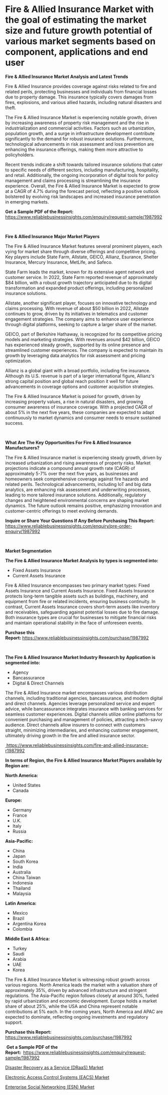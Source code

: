 <p><h1>Fire & Allied Insurance Market with the goal of estimating the market size and future growth potential of various market segments based on component, applications and end user</h1></p><p><strong>Fire & Allied Insurance Market Analysis and Latest Trends</strong></p>
<p><p>Fire & Allied Insurance provides coverage against risks related to fire and related perils, protecting businesses and individuals from financial losses due to property damage. This insurance typically covers damages from fires, explosions, and various allied hazards, including natural disasters and theft. </p><p>The Fire & Allied Insurance Market is experiencing notable growth, driven by increasing awareness of property risk management and the rise in industrialization and commercial activities. Factors such as urbanization, population growth, and a surge in infrastructure development contribute significantly to the demand for robust insurance solutions. Furthermore, technological advancements in risk assessment and loss prevention are enhancing the insurance offerings, making them more attractive to policyholders.</p><p>Recent trends indicate a shift towards tailored insurance solutions that cater to specific needs of different sectors, including manufacturing, hospitality, and retail. Additionally, the ongoing incorporation of digital tools for policy management and claims processing is streamlining the insurance experience. Overall, the Fire & Allied Insurance Market is expected to grow at a CAGR of 4.7% during the forecast period, reflecting a positive outlook bolstered by evolving risk landscapes and increased insurance penetration in emerging markets.</p></p>
<p><strong>Get a Sample PDF of the Report:&nbsp;</strong> <a href="https://www.reliablebusinessinsights.com/enquiry/request-sample/1987992?utm_campaign=62&utm_medium=2&utm_source=Github&utm_content=ia&utm_term=15012025&utm_id=fire-allied-insurance">https://www.reliablebusinessinsights.com/enquiry/request-sample/1987992</a></p>
<p>&nbsp;</p>
<p><strong>Fire & Allied Insurance Major Market Players</strong></p>
<p><p>The Fire & Allied Insurance Market features several prominent players, each vying for market share through diverse offerings and competitive pricing. Key players include State Farm, Allstate, GEICO, Allianz, Esurance, Shelter Insurance, Mercury Insurance, MetLife, and Safeco.</p><p>State Farm leads the market, known for its extensive agent network and customer service. In 2022, State Farm reported revenue of approximately $84 billion, with a robust growth trajectory anticipated due to its digital transformation and expanded product offerings, including personalized insurance solutions.</p><p>Allstate, another significant player, focuses on innovative technology and claims processing. With revenue of about $50 billion in 2022, Allstate continues to grow, driven by its initiatives in telematics and customer engagement strategies. The company aims to enhance user experience through digital platforms, seeking to capture a larger share of the market.</p><p>GEICO, part of Berkshire Hathaway, is recognized for its competitive pricing models and marketing strategies. With revenues around $42 billion, GEICO has experienced steady growth, supported by its online presence and streamlined customer experiences. The company is expected to maintain its growth by leveraging data analytics for risk assessment and pricing optimization.</p><p>Allianz is a global giant with a broad portfolio, including fire insurance. Although its U.S. revenue is part of a larger international figure, Allianz's strong capital position and global reach position it well for future advancements in coverage options and customer acquisition strategies.</p><p>The Fire & Allied Insurance Market is poised for growth, driven by increasing property values, a rise in natural disasters, and growing consumer awareness of insurance coverage. With a projected CAGR of about 5% in the next five years, these companies are expected to adapt continuously to market dynamics and consumer needs to ensure sustained success.</p></p>
<p>&nbsp;</p>
<p><strong>What Are The Key Opportunities For Fire & Allied Insurance Manufacturers?</strong></p>
<p><p>The Fire & Allied Insurance market is experiencing steady growth, driven by increased urbanization and rising awareness of property risks. Market projections indicate a compound annual growth rate (CAGR) of approximately 5-7% over the next five years, as businesses and homeowners seek comprehensive coverage against fire hazards and related perils. Technological advancements, including IoT and big data analytics, are enhancing risk assessment and underwriting processes, leading to more tailored insurance solutions. Additionally, regulatory changes and heightened environmental concerns are shaping market dynamics. The future outlook remains positive, emphasizing innovation and customer-centric offerings to meet evolving demands.</p></p>
<p><strong>Inquire or Share Your Questions If Any Before Purchasing This Report:</strong> <a href="https://www.reliablebusinessinsights.com/enquiry/pre-order-enquiry/1987992?utm_campaign=62&utm_medium=2&utm_source=Github&utm_content=ia&utm_term=15012025&utm_id=fire-allied-insurance">https://www.reliablebusinessinsights.com/enquiry/pre-order-enquiry/1987992</a></p>
<p>&nbsp;</p>
<p><strong>Market Segmentation</strong></p>
<p><strong>The Fire & Allied Insurance Market Analysis by types is segmented into:</strong></p>
<p><ul><li>Fixed Assets Insurance</li><li>Current Assets Insurance</li></ul></p>
<p><p>Fire & Allied Insurance encompasses two primary market types: Fixed Assets Insurance and Current Assets Insurance. Fixed Assets Insurance protects long-term tangible assets such as buildings, machinery, and equipment from fire or related incidents, ensuring business continuity. In contrast, Current Assets Insurance covers short-term assets like inventory and receivables, safeguarding against potential losses due to fire damage. Both insurance types are crucial for businesses to mitigate financial risks and maintain operational stability in the face of unforeseen events.</p></p>
<p><strong>Purchase this Report:&nbsp;</strong><a href="https://www.reliablebusinessinsights.com/purchase/1987992?utm_campaign=62&utm_medium=2&utm_source=Github&utm_content=ia&utm_term=15012025&utm_id=fire-allied-insurance">https://www.reliablebusinessinsights.com/purchase/1987992</a></p>
<p>&nbsp;</p>
<p><strong>The Fire & Allied Insurance Market Industry Research by Application is segmented into:</strong></p>
<p><ul><li>Agency</li><li>Bancassurance</li><li>Digital & Direct Channels</li></ul></p>
<p><p>The Fire & Allied Insurance market encompasses various distribution channels, including traditional agencies, bancassurance, and modern digital and direct channels. Agencies leverage personalized service and expert advice, while bancassurance integrates insurance with banking services for seamless customer experiences. Digital channels utilize online platforms for convenient purchasing and management of policies, attracting a tech-savvy audience. Direct channels allow insurers to connect with customers straight, minimizing intermediaries, and enhancing customer engagement, ultimately driving growth in the fire and allied insurance sector.</p></p>
<p><a href="https://www.reliablebusinessinsights.com/fire-and-allied-insurance-r1987992?utm_campaign=62&utm_medium=2&utm_source=Github&utm_content=ia&utm_term=15012025&utm_id=fire-allied-insurance">&nbsp;https://www.reliablebusinessinsights.com/fire-and-allied-insurance-r1987992</a></p>
<p><strong>In terms of Region, the Fire & Allied Insurance Market Players available by Region are:</strong></p>
<p>
    <p> <strong> North America: </strong>
        <ul>
            <li>United States</li>
            <li>Canada</li>
        </ul>
        </p> 
    <p> <strong> Europe: </strong>
        <ul>
            <li>Germany</li>
            <li>France</li>
            <li>U.K.</li>
            <li>Italy</li>
            <li>Russia</li>
        </ul>
        </p> 
    <p> <strong> Asia-Pacific: </strong>
        <ul>
            <li>China</li>
            <li>Japan</li>
            <li>South Korea</li>
            <li>India</li>
            <li>Australia</li>
            <li>China Taiwan</li>
            <li>Indonesia</li>
            <li>Thailand</li>
            <li>Malaysia</li>
        </ul>
        </p> 
    <p> <strong> Latin America: </strong>
        <ul>
            <li>Mexico</li>
            <li>Brazil</li>
            <li>Argentina Korea</li>
            <li>Colombia</li>
        </ul>
        </p> 
    <p> <strong> Middle East & Africa: </strong>
        <ul>
            <li>Turkey</li>
            <li>Saudi</li>
            <li>Arabia</li>
            <li>UAE</li>
            <li>Korea</li>
        </ul>
    </p>
    </p>
<p><p>The Fire & Allied Insurance Market is witnessing robust growth across various regions. North America leads the market with a valuation share of approximately 35%, driven by advanced infrastructure and stringent regulations. The Asia-Pacific region follows closely at around 30%, fueled by rapid urbanization and economic development. Europe holds a market share of about 25%, while the USA and China represent notable contributions at 5% each. In the coming years, North America and APAC are expected to dominate, reflecting ongoing investments and regulatory support.</p></p>
<p><strong>Purchase this Report: </strong><a href="https://www.reliablebusinessinsights.com/purchase/1987992?utm_campaign=62&utm_medium=2&utm_source=Github&utm_content=ia&utm_term=15012025&utm_id=fire-allied-insurance">https://www.reliablebusinessinsights.com/purchase/1987992</a></p>
<p>&nbsp;<strong>Get a Sample PDF of the Report:&nbsp;&nbsp;</strong><a href="https://www.reliablebusinessinsights.com/enquiry/request-sample/1987992?utm_campaign=62&utm_medium=2&utm_source=Github&utm_content=ia&utm_term=15012025&utm_id=fire-allied-insurance">https://www.reliablebusinessinsights.com/enquiry/request-sample/1987992</a></p>
<p><strong></strong></p>
<p><p><a href="https://github.com/danikabiele541/Market-Research-Report-List-1/blob/main/disaster-recovery-as-a-service-draas-market.md?utm_campaign=62&utm_medium=2&utm_source=Github&utm_content=ia&utm_term=15012025&utm_id=fire-allied-insurance">Disaster Recovery as a Service (DRaaS) Market</a></p><p><a href="https://github.com/jamastodola515/Market-Research-Report-List-1/blob/main/electronic-access-control-systems-eacs-market.md?utm_campaign=62&utm_medium=2&utm_source=Github&utm_content=ia&utm_term=15012025&utm_id=fire-allied-insurance">Electronic Access Control Systems (EACS) Market</a></p><p><a href="https://github.com/organophelia8282/Market-Research-Report-List-1/blob/main/enterprise-social-networking-esn-market.md?utm_campaign=62&utm_medium=2&utm_source=Github&utm_content=ia&utm_term=15012025&utm_id=fire-allied-insurance">Enterprise Social Networking (ESN) Market</a></p></p>